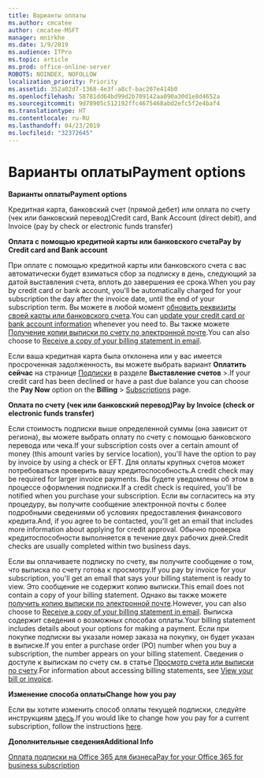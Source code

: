 ```yaml
---
title: Варианты оплаты
ms.author: cmcatee
author: cmcatee-MSFT
manager: mnirkhe
ms.date: 1/9/2019
ms.audience: ITPro
ms.topic: article
ms.prod: office-online-server
ROBOTS: NOINDEX, NOFOLLOW
localization_priority: Priority
ms.assetid: 352a02d7-1368-4e3f-a8cf-bac207e414b0
ms.openlocfilehash: 58781dd64bd99d2b709142aa090a30d1e8d4652a
ms.sourcegitcommit: 9d78905c512192ffc4675468abd2efc5f2e4baf4
ms.translationtype: HT
ms.contentlocale: ru-RU
ms.lasthandoff: 04/23/2019
ms.locfileid: "32372645"
---
```

# <a name="payment-options"></a><span data-ttu-id="74d5a-102">Варианты оплаты</span><span class="sxs-lookup"><span data-stu-id="74d5a-102">Payment options</span></span>

 <span data-ttu-id="74d5a-103">**Варианты оплаты**</span><span class="sxs-lookup"><span data-stu-id="74d5a-103">**Payment options**</span></span>
  
<span data-ttu-id="74d5a-104">Кредитная карта, банковский счет (прямой дебет) или оплата по счету (чек или банковский перевод)</span><span class="sxs-lookup"><span data-stu-id="74d5a-104">Credit card, Bank Account (direct debit), and Invoice (pay by check or electronic funds transfer)</span></span>
  
 <span data-ttu-id="74d5a-105">**Оплата с помощью кредитной карты или банковского счета**</span><span class="sxs-lookup"><span data-stu-id="74d5a-105">**Pay by Credit card and Bank account**</span></span>
  
<span data-ttu-id="74d5a-106">При оплате с помощью кредитной карты или банковского счета с вас автоматически будет взиматься сбор за подписку в день, следующий за датой выставления счета, вплоть до завершения ее срока.</span><span class="sxs-lookup"><span data-stu-id="74d5a-106">When you pay by credit card or bank account, you'll be automatically charged for your subscription the day after the invoice date, until the end of your subscription term.</span></span> <span data-ttu-id="74d5a-107">Вы можете в любой момент [обновить реквизиты своей карты или банковского счета](https://docs.microsoft.com/office365/admin/subscriptions-and-billing/add-update-or-remove-credit-card-or-bank-account?view=o365-worldwide).</span><span class="sxs-lookup"><span data-stu-id="74d5a-107">You can [update your credit card or bank account information](https://docs.microsoft.com/office365/admin/subscriptions-and-billing/add-update-or-remove-credit-card-or-bank-account?view=o365-worldwide) whenever you need to.</span></span> <span data-ttu-id="74d5a-108">Вы также можете [Получение копии выписки по счету по электронной почте](https://docs.microsoft.com/office365/admin/subscriptions-and-billing/pay-for-your-subscription?view=o365-worldwide#receive-a-copy-of-your-billing-statement-in-email).</span><span class="sxs-lookup"><span data-stu-id="74d5a-108">You can also choose to [Receive a copy of your billing statement in email](https://docs.microsoft.com/office365/admin/subscriptions-and-billing/pay-for-your-subscription?view=o365-worldwide#receive-a-copy-of-your-billing-statement-in-email).</span></span>
  
<span data-ttu-id="74d5a-109">Если ваша кредитная карта была отклонена или у вас имеется просроченная задолженность, вы можете выбрать вариант **Оплатить сейчас** на странице [Подписки](https://portal.office.com/adminportal/home#/subscriptions) в разделе **Выставление счетов** \>.</span><span class="sxs-lookup"><span data-stu-id="74d5a-109">If your credit card has been declined or have a past due balance you can choose the **Pay Now** option on the **Billing** \> [Subscriptions](https://portal.office.com/adminportal/home#/subscriptions) page.</span></span> 
  
 <span data-ttu-id="74d5a-110">**Оплата по счету (чек или банковский перевод)**</span><span class="sxs-lookup"><span data-stu-id="74d5a-110">**Pay by Invoice (check or electronic funds transfer)**</span></span>
  
<span data-ttu-id="74d5a-111">Если стоимость подписки выше определенной суммы (она зависит от региона), вы можете выбрать оплату по счету с помощью банковского перевода или чека.</span><span class="sxs-lookup"><span data-stu-id="74d5a-111">If your subscription costs over a certain amount of money (this amount varies by service location), you'll have the option to pay by invoice by using a check or EFT.</span></span> <span data-ttu-id="74d5a-112">Для оплаты крупных счетов может потребоваться проверить вашу кредитоспособность.</span><span class="sxs-lookup"><span data-stu-id="74d5a-112">A credit check may be required for larger invoice payments.</span></span> <span data-ttu-id="74d5a-113">Вы будете уведомлены об этом в процессе оформления подписки.</span><span class="sxs-lookup"><span data-stu-id="74d5a-113">If a credit check is required, you'll be notified when you purchase your subscription.</span></span> <span data-ttu-id="74d5a-114">Если вы согласитесь на эту процедуру, вы получите сообщение электронной почты с более подробными сведениями об условиях предоставления финансового кредита.</span><span class="sxs-lookup"><span data-stu-id="74d5a-114">And, if you agree to be contacted, you'll get an email that includes more information about applying for credit approval.</span></span> <span data-ttu-id="74d5a-115">Обычно проверка кредитоспособности выполняется в течение двух рабочих дней.</span><span class="sxs-lookup"><span data-stu-id="74d5a-115">Credit checks are usually completed within two business days.</span></span>
  
<span data-ttu-id="74d5a-116">Если вы оплачиваете подписку по счету, вы получите сообщение о том, что выписка по счету готова к просмотру.</span><span class="sxs-lookup"><span data-stu-id="74d5a-116">If you pay by invoice for your subscription, you'll get an email that says your billing statement is ready to view.</span></span> <span data-ttu-id="74d5a-117">Это сообщение не содержит копию выписки.</span><span class="sxs-lookup"><span data-stu-id="74d5a-117">This email does not contain a copy of your billing statement.</span></span> <span data-ttu-id="74d5a-118">Однако вы также можете [получить копию выписки по электронной почте](https://docs.microsoft.com/office365/admin/subscriptions-and-billing/pay-for-your-subscription?view=o365-worldwide#receive-a-copy-of-your-billing-statement-in-email).</span><span class="sxs-lookup"><span data-stu-id="74d5a-118">However, you can also choose to [Receive a copy of your billing statement in email](https://docs.microsoft.com/office365/admin/subscriptions-and-billing/pay-for-your-subscription?view=o365-worldwide#receive-a-copy-of-your-billing-statement-in-email).</span></span> <span data-ttu-id="74d5a-119">Выписка содержит сведения о возможных способах оплаты.</span><span class="sxs-lookup"><span data-stu-id="74d5a-119">Your billing statement includes details about your options for making a payment.</span></span> <span data-ttu-id="74d5a-120">Если при покупке подписки вы указали номер заказа на покупку, он будет указан в выписке.</span><span class="sxs-lookup"><span data-stu-id="74d5a-120">If you enter a purchase order (PO) number when you buy a subscription, the number appears on your billing statement.</span></span> <span data-ttu-id="74d5a-121">Сведения о доступе к выпискам по счету см. в статье [Просмотр счета или выписки по счету](https://docs.microsoft.com/office365/admin/subscriptions-and-billing/view-your-bill-or-invoice?view=o365-worldwide).</span><span class="sxs-lookup"><span data-stu-id="74d5a-121">For information about accessing billing statements, see [View your bill or invoice](https://docs.microsoft.com/office365/admin/subscriptions-and-billing/view-your-bill-or-invoice?view=o365-worldwide).</span></span>
  
 <span data-ttu-id="74d5a-122">**Изменение способа оплаты**</span><span class="sxs-lookup"><span data-stu-id="74d5a-122">**Change how you pay**</span></span>
  
<span data-ttu-id="74d5a-123">Если вы хотите изменить способ оплаты текущей подписки, следуйте инструкциям [здесь](https://docs.microsoft.com/office365/admin/subscriptions-and-billing/change-payment-method?view=o365-worldwide).</span><span class="sxs-lookup"><span data-stu-id="74d5a-123">If you would like to change how you pay for a current subscription, follow the instructions [here](https://docs.microsoft.com/office365/admin/subscriptions-and-billing/change-payment-method?view=o365-worldwide).</span></span>
  
 <span data-ttu-id="74d5a-124">**Дополнительные сведения**</span><span class="sxs-lookup"><span data-stu-id="74d5a-124">**Additional Info**</span></span>
  
[<span data-ttu-id="74d5a-125">Оплата подписки на Office 365 для бизнеса</span><span class="sxs-lookup"><span data-stu-id="74d5a-125">Pay for your Office 365 for business subscription</span></span>](https://docs.microsoft.com/office365/admin/subscriptions-and-billing/pay-for-your-subscription?view=o365-worldwide)
  

